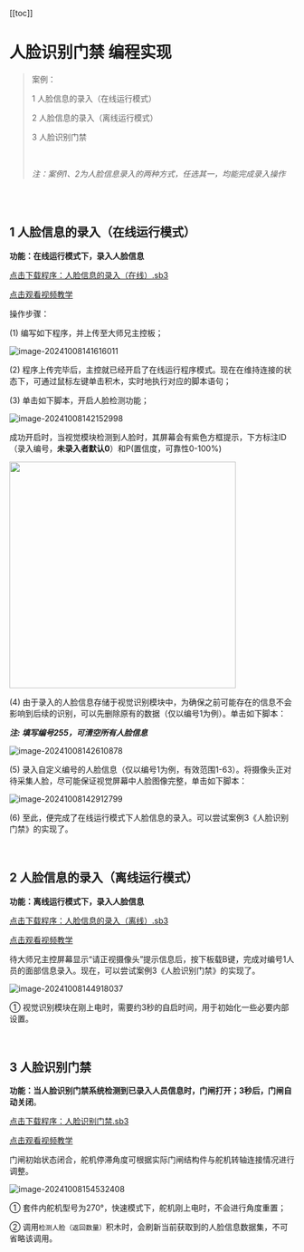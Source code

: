 [[toc]]

# 人脸识别门禁 编程实现

> 案例：
>
> 1 人脸信息的录入（在线运行模式）
>
> 2 人脸信息的录入（离线运行模式）
>
> 3 人脸识别门禁
>
> <br>
>
> *注：案例1、2为人脸信息录入的两种方式，任选其一，均能完成录入操作*

<br>

<br>

## 1 人脸信息的录入（在线运行模式）

**功能：在线运行模式下，录入人脸信息**

<a href="/tutorial/cfdsx/sb3/03/人脸信息的录入（在线）.sb3">点击下载程序：人脸信息的录入（在线）.sb3</a>

<a href="https://www.bilibili.com/video/BV1BszFYPEu2/?spm_id_from=333.999.0.0&vd_source=d34a80bae9d64a0c5a0716bd47877802" target="_blank">点击观看视频教学</a>

操作步骤：

(1)  编写如下程序，并上传至大师兄主控板；

![image-20241008141616011](/人脸识别门禁编程实现.assets/image-20241008141616011.png)

(2)  程序上传完毕后，主控就已经开启了在线运行程序模式。现在在维持连接的状态下，可通过鼠标左键单击积木，实时地执行对应的脚本语句；

(3)  单击如下脚本，开启人脸检测功能；

![image-20241008142152998](/人脸识别门禁编程实现.assets/image-20241008142152998.png)

成功开启时，当视觉模块检测到人脸时，其屏幕会有紫色方框提示，下方标注ID（录入编号，**未录入者默认0**）和P(置信度，可靠性0-100%)

<img src="/人脸识别门禁编程实现.assets/微信图片_20241210153249.jpg" width=400>

(4)  由于录入的人脸信息存储于视觉识别模块中，为确保之前可能存在的信息不会影响到后续的识别，可以先删除原有的数据（仅以编号1为例）。单击如下脚本：

***注: 填写编号255，可清空所有人脸信息***

![image-20241008142610878](/人脸识别门禁编程实现.assets/image-20241008142610878.png)

(5)  录入自定义编号的人脸信息（仅以编号1为例，有效范围1-63）。将摄像头正对待采集人脸，尽可能保证视觉屏幕中人脸图像完整，单击如下脚本：

![image-20241008142912799](/人脸识别门禁编程实现.assets/image-20241008142912799.png)

(6)  至此，便完成了在线运行模式下人脸信息的录入。可以尝试案例3《人脸识别门禁》的实现了。

<br>

## 2 人脸信息的录入（离线运行模式）

**功能：离线运行模式下，录入人脸信息**

<a href="/tutorial/cfdsx/sb3/03/人脸信息的录入（离线）.sb3">点击下载程序：人脸信息的录入（离线）.sb3</a>

<a href="https://www.bilibili.com/video/BV1ZszFYPE8A/?spm_id_from=333.999.0.0&vd_source=d34a80bae9d64a0c5a0716bd47877802" target="_blank">点击观看视频教学</a>


待大师兄主控屏幕显示“请正视摄像头”提示信息后，按下板载B键，完成对编号1人员的面部信息录入。现在，可以尝试案例3《人脸识别门禁》的实现了。

![image-20241008144918037](/人脸识别门禁编程实现.assets/image-20241008144918037.png)

①  视觉识别模块在刚上电时，需要约3秒的自启时间，用于初始化一些必要内部设置。

<br>

## 3 人脸识别门禁

**功能：当人脸识别门禁系统检测到已录入人员信息时，门闸打开；3秒后，门闸自动关闭**。

<a href="/tutorial/cfdsx/sb3/03/人脸识别门禁.sb3">点击下载程序：人脸识别门禁.sb3</a>

<a href="https://www.bilibili.com/video/BV1BszFYPEuQ/?spm_id_from=333.999.0.0&vd_source=d34a80bae9d64a0c5a0716bd47877802" target="_blank">点击观看视频教学</a>


门闸初始状态闭合，舵机停滞角度可根据实际门闸结构件与舵机转轴连接情况进行调整。

![image-20241008154532408](/人脸识别门禁编程实现.assets/image-20241108100713.png)

①  套件内舵机型号为270°，快速模式下，舵机刚上电时，不会进行角度重置；

②  调用`检测人脸（返回数量）`积木时，会刷新当前获取到的人脸信息数据集，不可省略该调用。